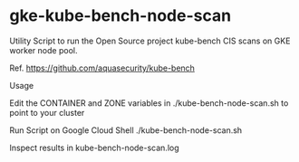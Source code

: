 # gke-kube-bench-node-scan
Utility Script to run the Open Source project kube-bench CIS scans on GKE worker node pool.

Ref. https://github.com/aquasecurity/kube-bench

Usage

Edit the CONTAINER and ZONE variables in ./kube-bench-node-scan.sh to point to your cluster

Run Script on Google Cloud Shell
./kube-bench-node-scan.sh

Inspect results in
kube-bench-node-scan.log 
